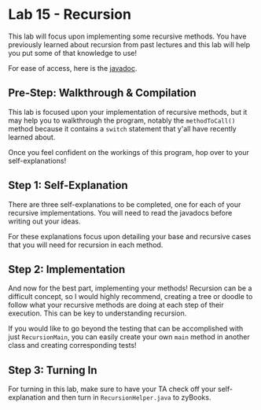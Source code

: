 # Lab 15 - Recursion
This lab will focus upon implementing some recursive methods. You have previously learned about recursion from past lectures and this lab will help you put some of that knowledge to use!

For ease of access, here is the [javadoc](https://www.cs.colostate.edu/~cs163/javadoc/lab15/).

## Pre-Step: Walkthrough & Compilation
This lab is focused upon your implementation of recursive methods, but it may help you to walkthrough the program, notably the `methodToCall()` method because it contains a `switch` statement that y'all have recently learned about.

Once you feel confident on the workings of this program, hop over to your self-explanations!

## Step 1: Self-Explanation
There are three self-explanations to be completed, one for each of your recursive implementations. You will need to read the javadocs before writing out your ideas.

For these explanations focus upon detailing your base and recursive cases that you will need for recursion in each method.

## Step 2: Implementation
And now for the best part, implementing your methods! Recursion can be a difficult concept, so I would highly recommend, creating a tree or doodle to follow what your recursive methods are doing at each step of their execution. This can be key to understanding recursion.

If you would like to go beyond the testing that can be accomplished with just `RecursionMain`, you can easily create your own `main` method in another class and creating corresponding tests!

## Step 3: Turning In
For turning in this lab, make sure to have your TA check off your self-explanation and then turn in `RecursionHelper.java` to zyBooks.